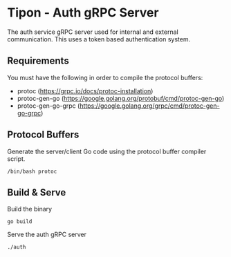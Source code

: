 # Tipon - Auth gRPC Server
The auth service gRPC server used for internal and external communication. This uses a token based authentication system.

## Requirements
You must have the following in order to compile the protocol buffers:
- protoc (https://grpc.io/docs/protoc-installation)
- protoc-gen-go (https://google.golang.org/protobuf/cmd/protoc-gen-go)
- protoc-gen-go-grpc (https://google.golang.org/grpc/cmd/protoc-gen-go-grpc)

## Protocol Buffers
Generate the server/client Go code using the protocol buffer compiler script.
```
/bin/bash protoc
```

## Build & Serve
Build the binary
```
go build
```

Serve the auth gRPC server
```
./auth
```
